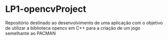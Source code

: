 # LP1-opencvProject
 Repositório destinado ao desenvolvimento de uma aplicação com o objetivo de utilizar a biblioteca opencv em C++ para a criação de um jogo semelhante ao PACMAN
